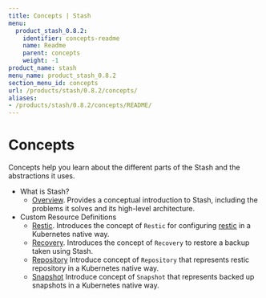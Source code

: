 ```yaml
---
title: Concepts | Stash
menu:
  product_stash_0.8.2:
    identifier: concepts-readme
    name: Readme
    parent: concepts
    weight: -1
product_name: stash
menu_name: product_stash_0.8.2
section_menu_id: concepts
url: /products/stash/0.8.2/concepts/
aliases:
- /products/stash/0.8.2/concepts/README/
---
```


# Concepts

Concepts help you learn about the different parts of the Stash and the abstractions it uses.

- What is Stash?
  - [Overview](/products/stash/0.8.2/concepts/what-is-stash/overview). Provides a conceptual introduction to Stash, including the problems it solves and its high-level architecture.
- Custom Resource Definitions
  - [Restic](/products/stash/0.8.2/concepts/crds/restic). Introduces the concept of `Restic` for configuring [restic](https://restic.net) in a Kubernetes native way.
  - [Recovery](/products/stash/0.8.2/concepts/crds/recovery). Introduces the concept of `Recovery` to restore a backup taken using Stash.
  - [Repository](/products/stash/0.8.2/concepts/crds/repository) Introduce concept of `Repository` that represents restic repository in a Kubernetes native way.
  - [Snapshot](/products/stash/0.8.2/concepts/crds/snapshot) Introduce concept of `Snapshot` that represents backed up snapshots in a Kubernetes native way.